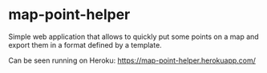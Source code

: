 # map-point-helper
Simple web application that allows to quickly put some points on a map and export them in a format defined by a template.

Can be seen running on Heroku: https://map-point-helper.herokuapp.com/
